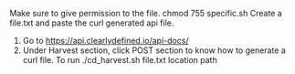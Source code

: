 Make sure to give permission to the file. chmod 755 specific.sh
Create a file.txt and paste the curl generated api file. 
  1. Go to https://api.clearlydefined.io/api-docs/
  2. Under Harvest section, click POST section to know how to generate a curl file. 
To run ./cd_harvest.sh file.txt location path

